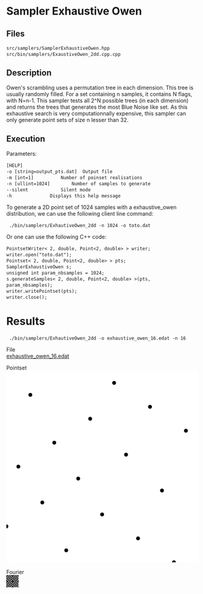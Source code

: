 # Sampler Exhaustive Owen


## Files

    src/samplers/SamplerExhaustiveOwen.hpp  
    src/bin/samplers/ExaustiveOwen_2dd.cpp.cpp

## Description


Owen's scrambling uses a permutation tree in each dimension. This tree is usually randomly filled. For a set containing n samples, it contains N flags, with N=n-1. This sampler tests all 2^N possible trees (in each dimension) and returns the trees that generates the most Blue Noise like set. As this exhaustive search is very computationnally expensive, this sampler can only generate point sets of size n lesser than 32.

## Execution


Parameters:  

	[HELP]
	-o [string=output_pts.dat]	Output file
	-m [int=1]			Number of poinset realisations
	-n [ullint=1024]		Number of samples to generate
	--silent 			Silent mode
	-h 				Displays this help message
			

To generate a 2D point set of 1024 samples with a exhaustive_owen distribution, we can use the following client line command:

     ./bin/samplers/ExhautiveOwen_2dd -n 1024 -o toto.dat 

Or one can use the following C++ code:

    
    PointsetWriter< 2, double, Point<2, double> > writer;
    writer.open("toto.dat");
    Pointset< 2, double, Point<2, double> > pts;
    SamplerExhaustiveOwen s;
    unsigned int param_nbsamples = 1024;
    s.generateSamples< 2, double, Point<2, double> >(pts, param_nbsamples);
    writer.writePointset(pts);
    writer.close();
    			

Results
=======

     ./bin/samplers/ExhautiveOwen_2dd -o exhaustive_owen_16.edat -n 16 

File  
[exhaustive_owen_16.edat](data/exhaustive_owen/exhaustive_owen_16.edat)

Pointset  
[![](data/exhaustive_owen/exhaustive_owen_16.png)](data/exhaustive_owen/exhaustive_owen_16.png)

Fourier  
[![](data/exhaustive_owen/exhaustive_owen_16_fourier.png)](data/exhaustive_owen/exhaustive_owen_16_fourier.png)
